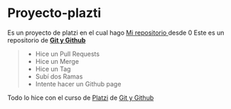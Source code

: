 
# Proyecto-plazti
Es un proyecto de platzi
en el cual hago [Mi repositorio ](https://github.com/jorge99912/Proyecto-plazti.github.io "mi repositorio ")desde 0
Este es un repositorio de 
**[Git y Github](https://github.com/ "Git y Github")**
>- Hice  un Pull Requests
>- Hice un Merge
>- Hice un Tag
>- Subí dos Ramas
>- Intente hacer un Github page

Todo lo hice con el curso de [Platzi](https://platzi.com/home "Platzi") de [Git y Github](https://platzi.com/clases/git-github/ "Git y Github")
